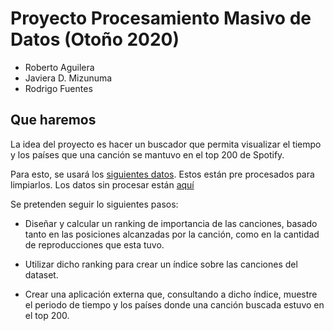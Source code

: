 # Proyecto Procesamiento Masivo de Datos (Otoño 2020)

- Roberto Aguilera
- Javiera D. Mizunuma
- Rodrigo Fuentes

## Que haremos

La idea del proyecto es hacer un buscador que permita visualizar el tiempo y los países que una canción se mantuvo en el top 200 de Spotify.

Para esto, se usará los [siguientes datos](./data.csv). Estos están pre procesados para limpiarlos. Los datos sin procesar están [aquí](./raw_data.zip)

Se pretenden seguir lo siguientes pasos:

- Diseñar y calcular un ranking de importancia de las canciones, basado tanto en las posiciones alcanzadas por la canción, como en la cantidad de reproducciones que esta tuvo.

- Utilizar dicho ranking para crear un índice sobre las canciones del dataset.

- Crear una aplicación externa que, consultando a dicho índice, muestre el periodo de tiempo y los países donde una canción buscada estuvo en el top 200.
